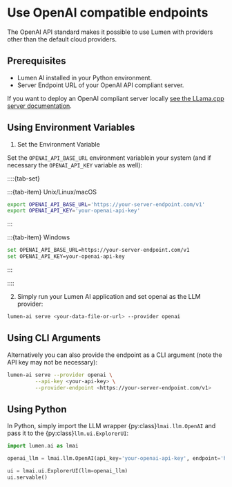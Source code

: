 # Use OpenAI compatible endpoints

The OpenAI API standard makes it possible to use Lumen with providers other than the default cloud providers.

## Prerequisites

- Lumen AI installed in your Python environment.
- Server Endpoint URL of your OpenAI API compliant server.

If you want to deploy an OpenAI compliant server locally [see the LLama.cpp server documentation](https://llama-cpp-python.readthedocs.io/en/latest/server/).

## Using Environment Variables

1. Set the Environment Variable

Set the `OPENAI_API_BASE_URL` environment variablein your system (and if necessary the `OPENAI_API_KEY` variable as well):

::::{tab-set}

:::{tab-item} Unix/Linux/macOS
```bash
export OPENAI_API_BASE_URL='https://your-server-endpoint.com/v1'
export OPENAI_API_KEY='your-openai-api-key'
```
:::

:::{tab-item} Windows
```bash
set OPENAI_API_BASE_URL=https://your-server-endpoint.com/v1
set OPENAI_API_KEY=your-openai-api-key
```
:::

::::

2. Simply run your Lumen AI application and set openai as the LLM provider:

```bash
lumen-ai serve <your-data-file-or-url> --provider openai
```

## Using CLI Arguments

Alternatively you can also provide the endpoint as a CLI argument (note the API key may not be necessary):

```bash
lumen-ai serve --provider openai \
         --api-key <your-api-key> \
         --provider-endpoint <https://your-server-endpoint.com/v1>
```

## Using Python

In Python, simply import the LLM wrapper {py:class}`lmai.llm.OpenAI` and pass it to the {py:class}`llm.ui.ExplorerUI`:

```python
import lumen.ai as lmai

openai_llm = lmai.llm.OpenAI(api_key='your-openai-api-key', endpoint='https://your-server-endpoint.com/v1')

ui = lmai.ui.ExplorerUI(llm=openai_llm)
ui.servable()
```
